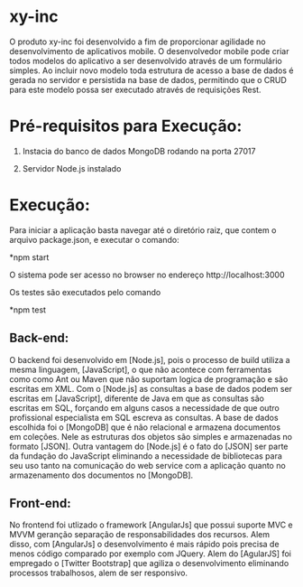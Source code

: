 # xy-inc

O produto xy-inc foi desenvolvido a fim de proporcionar agilidade no desenvolvimento de aplicativos mobile.
O desenvolvedor mobile pode criar todos modelos do aplicativo a ser desenvolvido através de um formulário simples.
Ao incluir novo modelo toda estrutura de acesso a base de dados é gerada no servidor e persistida na base de dados, permitindo que o CRUD para este modelo possa ser executado através de requisições Rest.

# Pré-requisitos para Execução:
  1) Instacia do banco de dados MongoDB rodando na porta 27017
  
  2) Servidor Node.js instalado

# Execução: 
 
 Para iniciar a aplicação basta navegar até o diretório raiz, que contem o arquivo package.json, e executar o comando:
 
 *npm start
 
 O sistema pode ser acesso no browser no endereço http://localhost:3000
 
 Os testes são executados pelo comando 
 
 *npm test
 
## Back-end:

O backend foi desenvolvido em [Node.js], pois o processo de build utiliza a mesma linguagem, [JavaScript], o que não acontece com ferramentas como como Ant ou Maven que não suportam logica de programação e são escritas em XML.
Com o [Node.js] as consultas a base de dados podem ser escritas em [JavaScript], diferente de Java em que as consultas são escritas em SQL, forçando em alguns casos a necessidade de que outro profissional especialista em SQL escreva as consultas.
A base de dados escolhida foi o [MongoDB] que é não relacional e armazena documentos em coleções. Nele as estruturas dos objetos são simples e armazenadas no formato [JSON].
Outra vantagem do [Node.js] é o fato do [JSON] ser parte da fundação do JavaScript eliminando a necessidade de bibliotecas para seu uso tanto na comunicação do web service com a aplicação quanto no armazenamento dos documentos no [MongoDB].
 
## Front-end:

No frontend foi utlizado o framework [AngularJs] que possui suporte MVC e MVVM geranção separação de responsabilidades dos recursos. Alem disso, com [AngularJs] o desenvolvimento é mais rápido pois precisa de menos código comparado por exemplo com JQuery.
Alem do [AgularJS] foi empregado o [Twitter Bootstrap] que agiliza o desenvolvimento eliminando processos trabalhosos, alem de ser responsivo. 
